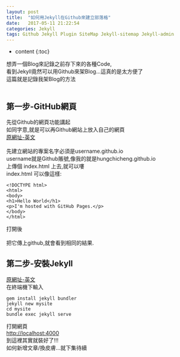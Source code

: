 ```yaml
---
layout: post
title:  "如何用Jekyll在Github來建立部落格"
date:   2017-05-11 21:22:54
categories: Jekyll
tags: Github Jekyll Plugin SiteMap Jekyll-sitemap Jekyll-admin
---
```


* content
{:toc}

想弄一個Blog來記錄之前存下來的各種Code,<br>
看到Jekyll竟然可以用Github來架Blog...這真的是太方便了<br>
這篇就是記錄我架Blog的方法<br>
<br>
## 第一步-GitHub網頁
先從Github的網頁功能講起<br>
如同字意,就是可以再Github網站上放入自己的網頁<br>
[原網址-英文](https://pages.github.com/)<br>
<br>
<img src="https://thumbnail0.baidupcs.com/thumbnail/0d6d69ae2e963ebf507cdb22ad20de1b?fid=548529631-250528-760901278449231&time=1494579600&rt=sh&sign=FDTAER-DCb740ccc5511e5e8fedcff06b081203-ceQyJL2WW2Zb5A6XOeL330mjCoY%3D&expires=8h&chkv=0&chkbd=0&chkpc=&dp-logid=3055174279743183023&dp-callid=0&size=c710_u400&quality=100" alt=""  border="0" itemprop="image" class="img-circle"><br>
先建立網站的專案名字必須是username.github.io<br>
username就是Github賬號,像我的就是hungchicheng.github.io<br>
上傳個 index.html 上去,就可以嘍<br>
index.html 可以像這樣:
```
<!DOCTYPE html>
<html>
<body>
<h1>Hello World</h1>
<p>I'm hosted with GitHub Pages.</p>
</body>
</html>
```
打開後<br>
<img src="https://thumbnail0.baidupcs.com/thumbnail/4ab40c06f222474f9d15c11ddf027510?fid=548529631-250528-71612917865432&time=1494579600&rt=sh&sign=FDTAER-DCb740ccc5511e5e8fedcff06b081203-0zcqePdYApWxbwQVXw0rsJobWsQ%3D&expires=8h&chkv=0&chkbd=0&chkpc=&dp-logid=3055160955109122626&dp-callid=0&size=c710_u400&quality=100" alt=""  border="0" itemprop="image" class="img-circle"><br>
<br>
把它傳上github,就會看到相同的結果.
## 第二步-安裝Jekyll
[原網址-英文](https://jekyllrb.com/)<br>
在終端機下輸入<br>
```
gem install jekyll bundler
jekyll new mysite
cd mysite
bundle exec jekyll serve
```
打開網頁<br>
[http://localhost:4000](http://localhost:4000)<br>
<img src="https://thumbnail0.baidupcs.com/thumbnail/191ecc2a6b624f7d8a8f6322e8c74abf?fid=548529631-250528-835105290149673&time=1494579600&rt=sh&sign=FDTAER-DCb740ccc5511e5e8fedcff06b081203-BTDY9HkSxKdc2Z7FPsXuN8SE9V4%3D&expires=8h&chkv=0&chkbd=0&chkpc=&dp-logid=3055526683595565487&dp-callid=0&size=c710_u400&quality=100" alt=""  border="0" itemprop="image" class="img-circle"><br>
到這裡其實就裝好了!!!<br>
如何新增文章/換皮膚...就下集待續